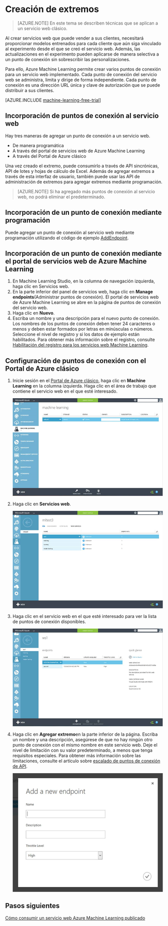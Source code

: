 <properties 
    pageTitle="Creación de puntos de conexión de servicio web en Machine Learning | Microsoft Azure" 
    description="Creación de puntos de conexión de servicio web en Azure Machine Learning" 
    services="machine-learning" 
    documentationCenter="" 
    authors="hiteshmadan" 
    manager="padou" 
    editor="cgronlun"/>

<tags
    ms.service="machine-learning"
    ms.devlang="multiple"
    ms.topic="article"
    ms.tgt_pltfrm="na"
    ms.workload="tbd" 
    ms.date="10/04/2016"
    ms.author="himad"/>



# <a name="creating-endpoints"></a>Creación de extremos

>[AZURE.NOTE] En este tema se describen técnicas que se aplican a un servicio web clásico.

Al crear servicios web que puede vender a sus clientes, necesitará proporcionar modelos entrenados para cada cliente que aún siga vinculado al experimento desde el que se creó el servicio web. Además, las actualizaciones en el experimento pueden aplicarse de manera selectiva a un punto de conexión sin sobrescribir las personalizaciones.

Para ello, Azure Machine Learning permite crear varios puntos de conexión para un servicio web implementado. Cada punto de conexión del servicio web se administra, limita y dirige de forma independiente. Cada punto de conexión es una dirección URL única y clave de autorización que se puede distribuir a sus clientes.

[AZURE.INCLUDE [machine-learning-free-trial](../../includes/machine-learning-free-trial.md)]

## <a name="adding-endpoints-to-a-web-service"></a>Incorporación de puntos de conexión al servicio web

Hay tres maneras de agregar un punto de conexión a un servicio web.

* De manera programática
* A través del portal de servicios web de Azure Machine Learning
* A través del Portal de Azure clásico

Una vez creado el extremo, puede consumirlo a través de API sincrónicas, API de lotes y hojas de cálculo de Excel. Además de agregar extremos a través de esta interfaz de usuario, también puede usar las API de administración de extremos para agregar extremos mediante programación. 
 
 >[AZURE.NOTE] Si ha agregado más puntos de conexión al servicio web, no podrá eliminar el predeterminado.

## <a name="adding-an-endpoint-programmatically"></a>Incorporación de un punto de conexión mediante programación

Puede agregar un punto de conexión al servicio web mediante programación utilizando el código de ejemplo [AddEndpoint](https://github.com/raymondlaghaeian/AML_EndpointMgmt/blob/master/Program.cs).

## <a name="adding-an-endpoint-using-the-azure-machine-learning-web-services-portal"></a>Incorporación de un punto de conexión mediante el portal de servicios web de Azure Machine Learning

1. En Machine Learning Studio, en la columna de navegación izquierda, haga clic en Servicios web.
2. En la parte inferior del panel de servicios web, haga clic en **Manage endpoints**(Administrar puntos de conexión). El portal de servicios web de Azure Machine Learning se abre en la página de puntos de conexión del servicio web.
3. Haga clic en **Nuevo**.
4. Escriba un nombre y una descripción para el nuevo punto de conexión. Los nombres de los puntos de conexión deben tener 24 caracteres o menos y deben estar formados por letras en minúsculas o números. Seleccione el nivel de registro y si los datos de ejemplo están habilitados. Para obtener más información sobre el registro, consulte [Habilitación del registro para los servicios web Machine Learning](machine-learning-Web-services-logging.md).

## <a name="adding-an-endpoint-using-the-azure-classic-portal"></a>Configuración de puntos de conexión con el Portal de Azure clásico


1. Inicie sesión en el [Portal de Azure clásico](http://manage.windowsazure.com), haga clic en **Machine Learning** en la columna izquierda. Haga clic en el área de trabajo que contiene el servicio web en el que esté interesado.

    ![Navegar a área de trabajo](./media/machine-learning-create-endpoint/figure-1.png)

2. Haga clic en **Servicios web**.

    ![Acceso a servicios web](./media/machine-learning-create-endpoint/figure-2.png)

3. Haga clic en el servicio web en el que esté interesado para ver la lista de puntos de conexión disponibles.

    ![Navegar a extremo](./media/machine-learning-create-endpoint/figure-3.png)

4. Haga clic en **Agregar extremo**en la parte inferior de la página. Escriba un nombre y una descripción, asegúrese de que no hay ningún otro punto de conexión con el mismo nombre en este servicio web. Deje el nivel de limitación con su valor predeterminado, a menos que tenga requisitos especiales. Para obtener más información sobre las limitaciones, consulte el artículo sobre [escalado de puntos de conexión de API](machine-learning-scaling-Webservice.md).

    ![Crear extremo](./media/machine-learning-create-endpoint/figure-4.png)

## <a name="next-steps"></a>Pasos siguientes

[Cómo consumir un servicio web Azure Machine Learning publicado](machine-learning-consume-Web-services.md) 


<!--HONumber=Oct16_HO2-->



